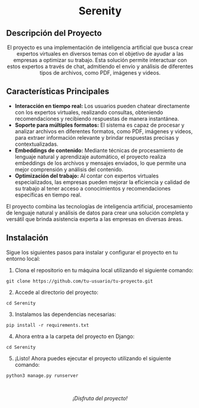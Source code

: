 <h1 align="center">Serenity</h1>

## Descripción del Proyecto

<p align="center">
  El proyecto es una implementación de inteligencia artificial que busca crear expertos virtuales en diversos temas con el objetivo de ayudar a las empresas a optimizar su trabajo. Esta solución permite interactuar con estos expertos a través de chat, admitiendo el envío y análisis de diferentes tipos de archivos, como PDF, imágenes y videos.
</p>

<h2>Características Principales</h2>

<ul>
  <li><strong>Interacción en tiempo real:</strong> Los usuarios pueden chatear directamente con los expertos virtuales, realizando consultas, obteniendo recomendaciones y recibiendo respuestas de manera instantánea.</li>
  <li><strong>Soporte para múltiples formatos:</strong> El sistema es capaz de procesar y analizar archivos en diferentes formatos, como PDF, imágenes y videos, para extraer información relevante y brindar respuestas precisas y contextualizadas.</li>
  <li><strong>Embeddings de contenido:</strong> Mediante técnicas de procesamiento de lenguaje natural y aprendizaje automático, el proyecto realiza embeddings de los archivos y mensajes enviados, lo que permite una mejor comprensión y análisis del contenido.</li>
  <li><strong>Optimización del trabajo:</strong> Al contar con expertos virtuales especializados, las empresas pueden mejorar la eficiencia y calidad de su trabajo al tener acceso a conocimientos y recomendaciones específicas en tiempo real.</li>
</ul>

<p>
  El proyecto combina las tecnologías de inteligencia artificial, procesamiento de lenguaje natural y análisis de datos para crear una solución completa y versátil que brinda asistencia experta a las empresas en diversas áreas.
</p>


## Instalación

Sigue los siguientes pasos para instalar y configurar el proyecto en tu entorno local:

1. Clona el repositorio en tu máquina local utilizando el siguiente comando:

`git clone https://github.com/tu-usuario/tu-proyecto.git`


2. Accede al directorio del proyecto:

`cd Serenity`


3. Instalamos las dependencias necesarias:

`pip install -r requirements.txt`


4. Ahora entra a la carpeta del proyecto en Django:

`cd Serenity`

5. ¡Listo! Ahora puedes ejecutar el proyecto utilizando el siguiente comando:

`python3 manage.py runserver`

</br>

<p align="center">
<em>¡Disfruta del proyecto!</em>
</p>
